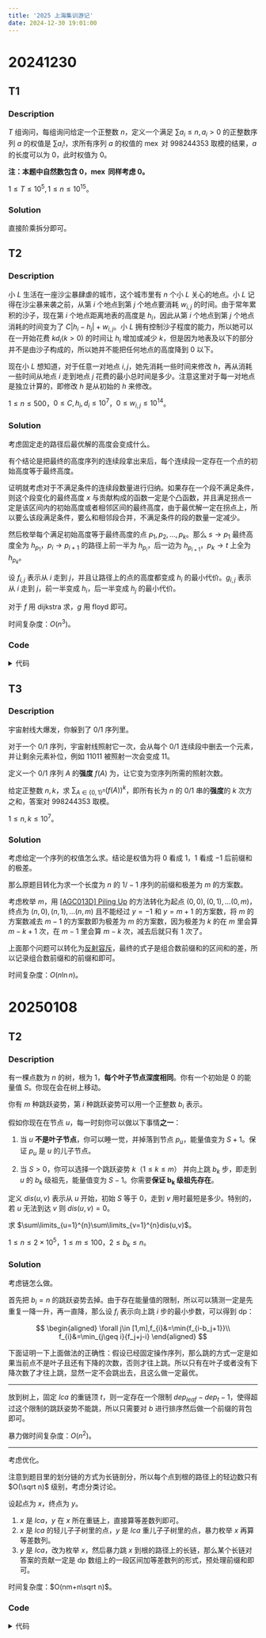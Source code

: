 ```yaml
---
title: '2025 上海集训游记'
date: 2024-12-30 19:01:00
---
```


# 20241230

## T1

### Description

$T$ 组询问，每组询问给定一个正整数 $n$，定义一个满足 $\sum a_i\leq n,a_i>0$ 的正整数序列 $a$ 的权值是 $\sum a_i!$，求所有序列 $a$ 的权值的 $\operatorname{mex}$ 对 $998244353$ 取模的结果，$a$ 的长度可以为 $0$，此时权值为 $0$。

**注：本题中自然数包含 $0$，$\operatorname{mex}$ 同样考虑 $0$。**

$1\leq T \leq 10^5,1\leq n\leq 10^{15}$。

### Solution

直接阶乘拆分即可。

## T2

### Description

小 $L$ 生活在一座沙尘暴肆虐的城市，这个城市里有 $n$ 个小 $L$ 关心的地点。小 $L$ 记得在沙尘暴来袭之前，从第 $i$ 个地点到第 $j$ 个地点要消耗 $w_{i,j}$ 的时间。由于常年累积的沙子，现在第 $i$ 个地点距离地表的高度是 $h_i$，因此从第 $i$ 个地点到第 $j$ 个地点消耗的时间变为了 $C|h_i-h_j|+w_{i,j}$。小 $L$ 拥有控制沙子程度的能力，所以她可以在一开始花费 $kd_i(k>0)$ 的时间让 $h_i$ 增加或减少 $k$，但是因为地表及以下的部分并不是由沙子构成的，所以她并不能把任何地点的高度降到 $0$ 以下。

现在小 $L$ 想知道，对于任意一对地点 $i,j$，她先消耗一些时间来修改 $h$，再从消耗一些时间从地点 $i$ 走到地点 $j$ 花费的最小总时间是多少。注意这里对于每一对地点是独立计算的，即修改 $h$ 是从初始的 $h$ 来修改。

$1\leq n\leq 500$，$0\leq C,h_i,d_i \leq 10^7$，$0\leq w_{i,j}\leq 10^{14}$。

### Solution

考虑固定走的路径后最优解的高度会变成什么。

有个结论是把最终的高度序列的连续段拿出来后，每个连续段一定存在一个点的初始高度等于最终高度。

证明就考虑对于不满足条件的连续段数量进行归纳。如果存在一个段不满足条件，则这个段变化的最终高度 $x$ 与贡献构成的函数一定是个凸函数，并且满足拐点一定是该区间内的初始高度或者相邻区间的最终高度，由于最优解一定在拐点上，所以要么该段满足条件，要么和相邻段合并，不满足条件的段的数量一定减少。

然后枚举每个满足初始高度等于最终高度的点 $p_1,p_2,\ldots,p_k$。那么 $s\to p_1$ 最终高度全为 $h_{p_1}$，$p_i\to p_{i+1}$ 的路径上前一半为 $h_{p_i}$，后一边为 $h_{p_{i+1}}$，$p_k\to t$ 上全为 $h_{p_k}$。

设 $f_{i,j}$ 表示从 $i$ 走到 $j$，并且让路径上的点的高度都变成 $h_i$ 的最小代价。$g_{i,j}$ 表示从 $i$ 走到 $j$，前一半变成 $h_i$，后一半变成 $h_j$ 的最小代价。

对于 $f$ 用 dijkstra 求，$g$ 用 floyd 即可。

时间复杂度：$O(n^3)$。

### Code

<details>
<summary>代码</summary>

```cpp
#include <bits/stdc++.h>

#define int int64_t

const int kMaxN = 505;

int cid, n, C;
int a[kMaxN], d[kMaxN], w[kMaxN][kMaxN], f[kMaxN][kMaxN], g[kMaxN][kMaxN], h[kMaxN][kMaxN];

void getf() {
  // f[i][j] : i -> j，将高度全变成 a[i] 的最小权值
  for (int i = 1; i <= n; ++i) {
    static bool vis[kMaxN];
    std::fill_n(f[i] + 1, n, 1e18);
    std::fill_n(vis + 1, n, 0);
    f[i][i] = 0;
    for (int c = 1; c <= n; ++c) {
      int x = 0;
      for (int j = 1; j <= n; ++j)
        if (!vis[j] && (!x || f[i][j] < f[i][x]))
          x = j;
      if (!x) break;
      vis[x] = 1;
      for (int y = 1; y <= n; ++y)
        f[i][y] = std::min(f[i][y], f[i][x] + w[x][y] + d[y] * abs(a[y] - a[i]));
    }
  }
}

void getg() {
  // g[i][j] : i -> j，前一半变成 a[i]，后一半变成 a[j] 的最小权值
  for (int i = 1; i <= n; ++i) {
    for (int j = 1; j <= n; ++j) {
      if (i != j) g[i][j] = 1e18;
      for (int k = 1; k <= n; ++k) {
        g[i][j] = std::min(g[i][j], f[i][k] + f[j][k] + C * abs(a[i] - a[j]) - d[k] * abs(a[k] - a[j]));
      }
    }
  }
  for (int k = 1; k <= n; ++k)
    for (int i = 1; i <= n; ++i)
      for (int j = 1; j <= n; ++j)
        g[i][j] = std::min(g[i][j], g[i][k] + g[k][j]);
}

void geth() {
  for (int i = 1; i <= n; ++i) {
    for (int j = 1; j <= n; ++j) {
      h[i][j] = (i == j ? 0 : 1e18);
      for (int k = 1; k <= n; ++k)
        h[i][j] = std::min(h[i][j], f[k][i] + g[k][j]);
    }
  }
}

void dickdreamer() {
  std::cin >> cid >> n >> C;
  for (int i = 1; i <= n; ++i) std::cin >> a[i];
  for (int i = 1; i <= n; ++i) std::cin >> d[i];
  for (int i = 1; i <= n; ++i)
    for (int j = 1; j <= n; ++j)
      std::cin >> w[i][j];
  getf(), getg(), geth();
  for (int i = 1; i <= n; ++i) {
    for (int j = 1; j <= n; ++j) {
      int ans = (i == j ? 0 : 1e18);
      for (int k = 1; k <= n; ++k) ans = std::min(ans, h[i][k] + f[k][j]);
      std::cout << ans << " \n"[j == n];
    }
  }
}

int32_t main() {
#ifdef ORZXKR
  freopen("in.txt", "r", stdin);
  freopen("out.txt", "w", stdout);
#endif
  std::ios::sync_with_stdio(0), std::cin.tie(0), std::cout.tie(0);
  int T = 1;
  // std::cin >> T;
  while (T--) dickdreamer();
  // std::cerr << 1.0 * clock() / CLOCKS_PER_SEC << "s\n";
  return 0;
}
```
</details>

## T3

### Description

宇宙射线大爆发，你躲到了 $0/1$ 序列里。

对于一个 $0/1$ 序列，宇宙射线照射它一次，会从每个 $0/1$ 连续段中删去一个元素，并让剩余元素补位，例如 $11011$ 被照射一次会变成 $11$。

定义一个 $0/1$ 序列 $A$ 的**强度** $f(A)$ 为，让它变为空序列所需的照射次数。

给定正整数 $n,k$，求 $\sum_{A\in\{0,1\}^n} (f(A))^k$，即所有长为 $n$ 的 $0/1$ 串的**强度**的 $k$ 次方之和，答案对 $998244353$ 取模。 

$1\leq n,k\leq 10^7$。

### Solution

考虑给定一个序列的权值怎么求。结论是权值为将 $0$ 看成 $1$，$1$ 看成 $-1$ 后前缀和的极差。

那么原题目转化为求一个长度为 $n$ 的 $1/-1$ 序列的前缀和极差为 $m$ 的方案数。

考虑枚举 $m$，用 [[AGC013D] Piling Up](https://www.luogu.com.cn/problem/AT_agc013_d) 的方法转化为起点 $(0,0),(0,1),\ldots(0,m)$，终点为 $(n,0),(n,1),\ldots(n,m)$ 且不能经过 $y=-1$ 和 $y=m+1$ 的方案数，将 $m$ 的方案数减去 $m-1$ 的方案数即为极差为 $m$ 的方案数，因为极差为 $k$ 的在 $m$ 里会算 $m-k+1$ 次，在 $m-1$ 里会算 $m-k$ 次，减去后就只有 $1$ 次了。

上面那个问题可以转化为[反射容斥](https://www.cnblogs.com/Hanghang007/p/18159154)，最终的式子是组合数前缀和的区间和的差，所以记录组合数前缀和的前缀和即可。

时间复杂度：$O(n\ln n)$。

# 20250108

## T2

### Description

有一棵点数为 $n$ 的树，根为 $1$，**每个叶子节点深度相同**。你有一个初始是 $0$ 的能量值 $S$。你现在会在树上移动。

你有 $m$ 种跳跃姿势，第 $i$ 种跳跃姿势可以用一个正整数 $b_i$ 表示。

假如你现在在节点 $u$，每一时刻你可以做以下事情**之一**：

1. 当 $u$ **不是叶子节点**，你可以睡一觉，并掉落到节点 $p_u$，能量值变为 $S+1$。保证 $p_u$ 是 $u$ 的儿子节点。

2. 当 $S>0$，你可以选择一个跳跃姿势 $k$（$1\le k \le m$） 并向上跳 $b_k$ 步，即走到 $u$ 的 $b_k$ 级祖先，能量值变为 $S-1$。你需要**保证 $\boldsymbol{b_k}$ 级祖先存在**。

定义 $dis(u,v)$ 表示从 $u$ 开始，初始 $S$ 等于 $0$，走到 $v$ 用时最短是多少。特别的，若 $u$ 无法到达 $v$ 则 $dis(u,v)=0$。

求 $\sum\limits_{u=1}^{n}\sum\limits_{v=1}^{n}dis(u,v)$。

$1 \le n \le 2\times10^5$，$1 \le m \le 100$，$2 \le b_k \le n$。

### Solution

考虑链怎么做。

首先把 $b_i=n$ 的跳跃姿势去掉。由于存在能量值的限制，所以可以猜测一定是先重复一降一升，再一直降，那么设 $f_{i}$ 表示向上跳 $i$ 步的最小步数，可以得到 dp：

$$
\begin{aligned}
\forall j\in [1,m],f_{i}&=\min{f_{i-b_j+1}}\\
f_{i}&=\min_{j\geq i}{f_j+j-i}
\end{aligned}
$$

下面证明一下上面做法的正确性：假设已经固定操作序列，那么跳的方式一定是如果当前点不是叶子且还有下降的次数，否则才往上跳。所以只有在叶子或者没有下降次数了才往上跳，显然一定不会跳出去，且这么做一定最优。

---

放到树上，固定 $lca$ 的重链顶 $t$，则一定存在一个限制 $dep_{leaf}-dep_{t}-1$，使得超过这个限制的跳跃姿势不能跳，所以只需要对 $b$ 进行排序然后做一个前缀的背包即可。

暴力做时间复杂度：$O(n^2)$。

---

考虑优化。

注意到题目里的划分链的方式为长链剖分，所以每个点到根的路径上的轻边数只有 $O(\sqrt n)$ 级别，考虑分类讨论。

设起点为 $x$，终点为 $y$。

1. $x$ 是 $lca$，$y$ 在 $x$ 所在重链上，直接算等差数列即可。
2. $x$ 是 $lca$ 的轻儿子子树里的点，$y$ 是 $lca$ 重儿子子树里的点，暴力枚举 $x$ 再算等差数列。
3. $y$ 是 $lca$，改为枚举 $x$，然后暴力跳 $x$ 到根的路径上的长链，那么某个长链对答案的贡献一定是 dp 数组上的一段区间加等差数列的形式，预处理前缀和即可。

时间复杂度：$O(nm+n\sqrt n)$。

### Code

<details>
<summary>代码</summary>

```cpp
#include <bits/stdc++.h>

// #define int int64_t

const int kMaxN = 2e5 + 5, kMaxM = 105;

int n, m, mxd;
int p[kMaxN], son[kMaxN], b[kMaxM], f[kMaxM][kMaxN * 2], pos[kMaxM], cnt[kMaxN], iid[kMaxN];
int dep[kMaxN], dfn[kMaxN], idx[kMaxN], sz[kMaxN], top[kMaxN];
int64_t ans, sum[kMaxN], pre[kMaxM][kMaxN], pre1[kMaxM][kMaxN];
std::vector<int> G[kMaxN];

int get(int x, int y) { return dfn[x] < dfn[y] ? x : y; }
int64_t getsum(int l, int r) { return l > r ? 0 : 1ll * (l + r) * (r - l + 1) / 2; }
int getsum(int *a, int l, int r) {
  if (l > r) return 0;
  else if (l == 0) return a[r];
  else return a[r] - a[l - 1];
}
int64_t getsum(int64_t *a, int l, int r) {
  if (l > r) return 0;
  else if (l == 0) return a[r];
  else return a[r] - a[l - 1];
}

void dfs(int u, int fa, int t) {
  static int cnt = 0;
  dep[u] = dep[fa] + 1, top[u] = t, sz[u] = 1;
  idx[dfn[u] = ++cnt] = u;
  if (son[u] != -1) dfs(son[u], u, t), sz[u] += sz[son[u]];
  for (auto v : G[u]) {
    if (v == fa || v == son[u]) continue;
    dfs(v, u, v);
    sz[u] += sz[v];
  }
}

int getid(int x) { return std::upper_bound(b + 1, b + 1 + m, x) - b - 1; }

void prework() {
  dfs(1, 0, 1);
  std::sort(b + 1, b + 1 + m);
  m = std::unique(b + 1, b + 1 + m) - (b + 1);
  memset(f, 0x3f, sizeof(f));
  f[0][0] = 0;
  for (int i = 1; i <= m; ++i) {
    --b[i];
    for (int j = 0; j <= 2 * n; ++j) {
      f[i][j] = f[i - 1][j];
      if (j >= b[i]) f[i][j] = std::min(f[i][j], f[i][j - b[i]] + 2);
    }
  }
  for (int i = 1; i <= m; ++i)
    for (int j = 2 * n; ~j; --j) f[i][j] = std::min(f[i][j] + j, f[i][j + 1]);
  for (int i = 0; i <= m; ++i) {
    pre[i][0] = pre1[i][0] = 0;
    for (int j = 1; j <= n; ++j) {
      pre[i][j] = pre[i][j - 1];
      pre1[i][j] = pre1[i][j - 1];
      if (f[i][j] <= 1e8) {
        pre[i][j] += f[i][j];
        pre1[i][j] += f[i][j] - j;
      }
    }
  }
}

// namespace Sub0 {
// void solve() {
//   int64_t ans = 0;
//   for (int i = 1; i <= n; ++i) {
//     if (son[i] == -1) continue;
//     for (int j = 1; j <= n; ++j) {
//       int lca = LCA(i, j);
//       if (son[lca] == -1) continue;
//       if (top[j] != top[lca]) continue;
//       int id = getid(mxd - dep[top[lca]] - 1), mi = f[id][dep[i] - dep[lca]] + (dep[j] - dep[i]);
//       if (mi <= 1e6) ans += mi;
//     }
//   }
//   std::cout << ans << '\n';
// }
// } // namespace Sub0

void dickdreamer() {
  std::cin >> n >> m;
  for (int i = 2; i <= n; ++i) {
    std::cin >> p[i];
    G[p[i]].emplace_back(i), G[i].emplace_back(p[i]);
  }
  for (int i = 1; i <= n; ++i) std::cin >> son[i];
  for (int i = 1; i <= m; ++i) std::cin >> b[i];
  prework();
  mxd = *std::max_element(dep + 1, dep + 1 + n);
  for (int i = 1; i <= n; ++i) iid[i] = getid(mxd - dep[top[i]] - 1);
  for (int i = n; i; --i) {
    cnt[i] = 1, sum[i] = dep[i];
    if (son[i] != -1) cnt[i] += cnt[son[i]], sum[i] += sum[son[i]];
  }
  // x 是 lca
  for (int i = 1; i <= n; ++i) {
    ans += getsum(1, cnt[i] - 1);
  }
  // x 在轻子树，y 在重子树
  for (int lca = 1; lca <= n; ++lca) {
    if (son[lca] == -1) continue;
    int id = iid[lca];
    for (int i = dfn[son[lca]] + sz[son[lca]]; i <= dfn[lca] + sz[lca] - 1; ++i) {
      int x = idx[i], mi = f[id][dep[x] - dep[lca]] - dep[x];
      if (son[x] != -1 && mi <= 1e8) ans += mi * (cnt[lca] - 1) + sum[lca] - dep[lca];
    }
  }
  // y 是 lca
  // f[id][dep[x] - dep[y]] + (dep[y] - dep[x])
  for (int x = 1; x <= n; ++x) {
    if (son[x] == -1) continue;
    int lst = x;
    for (int i = top[x]; i; i = top[p[i]]) {
      // int id = getid(mxd - dep[i] - 1);
      int id = iid[i];
      ans += getsum(pre1[id], dep[x] - dep[lst], dep[x] - dep[i]);
      // for (int j = dep[x] - dep[lst]; j <= dep[x] - dep[i]; ++j)
      //   if (f[id][j] <= 1e8)
      //     ans += f[id][j] - j;
      lst = p[i];
    }
  }
  // for (int x = 1; x <= n; ++x) {
  //   if (son[x] == -1) continue;
  //   for (int y = x; y; y = p[y]) {
  //     int id = getid(mxd - dep[top[y]] - 1);
  //     int64_t mi = f[id][dep[x] - dep[y]] + (dep[y] - dep[x]);
  //     assert(mi >= 0);
  //     if (mi <= 1e8) ans += mi;
  //   }
  // }
  std::cout << ans << '\n';
}

int32_t main() {
#ifdef ORZXKR
  freopen("in.txt", "r", stdin);
  freopen("out.txt", "w", stdout);
#endif
  std::ios::sync_with_stdio(0), std::cin.tie(0), std::cout.tie(0);
  int T = 1;
  // std::cin >> T;
  while (T--) dickdreamer();
  // std::cerr << 1.0 * clock() / CLOCKS_PER_SEC << "s\n";
  return 0;
}
```
</details>